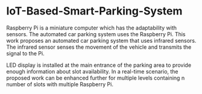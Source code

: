# IoT-Based-Smart-Parking-System
Raspberry Pi is a miniature computer which has the adaptability with sensors. The automated car parking system uses the Raspberry Pi. This work proposes an automated car parking system that uses infrared sensors. The infrared sensor senses the movement of the vehicle and transmits the signal to the Pi. 

LED display is installed at the main entrance of the parking area to provide enough information about slot availability. In a real-time scenario, the proposed work can be enhanced further for multiple levels containing n number of slots with multiple Raspberry Pi. 
